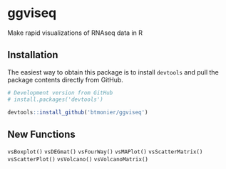 # ggviseq
Make rapid visualizations of RNAseq data in R

Installation
------------

The easiest way to obtain this package is to install `devtools` and pull the package contents directly from GitHub.

``` r
# Development version from GitHub
# install.packages('devtools')

devtools::install_github('btmonier/ggviseq')
```

New Functions
-------------
`vsBoxplot()`
`vsDEGmat()`
`vsFourWay()`
`vsMAPlot()`
`vsScatterMatrix()`
`vsScatterPlot()`
`vsVolcano()`
`vsVolcanoMatrix()`
